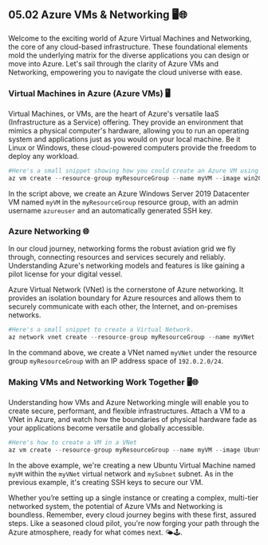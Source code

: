 ## 05.02 Azure VMs & Networking 🖥️🌐

Welcome to the exciting world of Azure Virtual Machines and Networking, the core of any cloud-based infrastructure. These foundational elements mold the underlying matrix for the diverse applications you can design or move into Azure. Let's sail through the clarity of Azure VMs and Networking, empowering you to navigate the cloud universe with ease.

### Virtual Machines in Azure (Azure VMs) 🖥️

Virtual Machines, or VMs, are the heart of Azure's versatile IaaS (Infrastructure as a Service) offering. They provide an environment that mimics a physical computer's hardware, allowing you to run an operating system and applications just as you would on your local machine. Be it Linux or Windows, these cloud-powered computers provide the freedom to deploy any workload. 

```python
#Here's a small snippet showing how you could create an Azure VM using Azure CLI.
az vm create --resource-group myResourceGroup --name myVM --image win2019datacenter --admin-username azureuser --generate-ssh-keys
```

In the script above, we create an Azure Windows Server 2019 Datacenter VM named `myVM` in the `myResourceGroup` resource group, with an admin username `azureuser` and an automatically generated SSH key.

### Azure Networking 🌐

In our cloud journey, networking forms the robust aviation grid we fly through, connecting resources and services securely and reliably. Understanding Azure's networking models and features is like gaining a pilot license for your digital vessel.

Azure Virtual Network (VNet) is the cornerstone of Azure networking. It provides an isolation boundary for Azure resources and allows them to securely communicate with each other, the Internet, and on-premises networks.

```python
#Here's a small snippet to create a Virtual Network.
az network vnet create --resource-group myResourceGroup --name myVNet --address-prefix 192.0.2.0/24
```

In the command above, we create a VNet named `myVNet` under the resource group `myResourceGroup` with an IP address space of `192.0.2.0/24`.

### Making VMs and Networking Work Together 🖥️🌐

Understanding how VMs and Azure Networking mingle will enable you to create secure, performant, and flexible infrastructures. Attach a VM to a VNet in Azure, and watch how the boundaries of physical hardware fade as your applications become versatile and globally accessible.

```python
#Here's how to create a VM in a VNet
az vm create --resource-group myResourceGroup --name myVM --image UbuntuLTS --vnet-name myVNet --subnet mySubnet --generate-ssh-keys
```

In the above example, we're creating a new Ubuntu Virtual Machine named `myVM` within the `myVNet` virtual network and `mySubnet` subnet. As in the previous example, it's creating SSH keys to secure our VM.

Whether you’re setting up a single instance or creating a complex, multi-tier networked system, the potential of Azure VMs and Networking is boundless. Remember, every cloud journey begins with these first, assured steps. Like a seasoned cloud pilot, you're now forging your path through the Azure atmosphere, ready for what comes next. 🌤️🕹️.